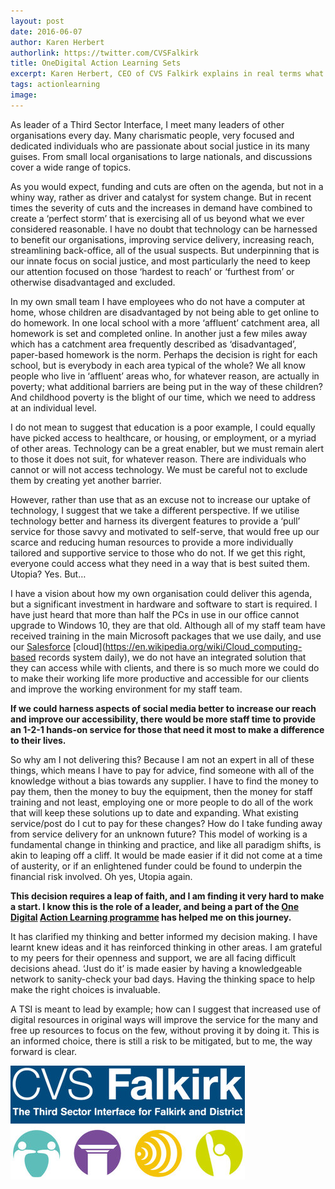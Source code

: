 ```yaml
---
layout: post
date: 2016-06-07
author: Karen Herbert
authorlink: https://twitter.com/CVSFalkirk
title: OneDigital Action Learning Sets
excerpt: Karen Herbert, CEO of CVS Falkirk explains in real terms what digital transformation means for a TSI
tags: actionlearning
image:
---
```

As leader of a Third Sector Interface, I meet many leaders of other organisations every day. Many charismatic people, very focused and dedicated individuals who are passionate about social justice in its many guises. From small local organisations to large nationals, and discussions cover a wide range of topics.

As you would expect, funding and cuts are often on the agenda, but not in a whiny way, rather as driver and catalyst for system change. But in recent times the severity of cuts and the increases in demand have combined to create a ‘perfect storm’ that is exercising all of us beyond what we ever considered reasonable.
I have no doubt that technology can be harnessed to benefit our organisations, improving service delivery, increasing reach, streamlining back-office, all of the usual suspects. But underpinning that is our innate focus on social justice, and most particularly the need to keep our attention focused on those ‘hardest to reach’ or ‘furthest from’ or otherwise disadvantaged and excluded.

In my own small team I have employees who do not have a computer at home, whose children are disadvantaged by not being able to get online to do homework. In one local school with a more ‘affluent’ catchment area, all homework is set and completed online. In another just a few miles away which has a catchment area frequently described as ‘disadvantaged’, paper-based homework is the norm. Perhaps the decision is right for each school, but is everybody in each area typical of the whole? We all know people who live in ‘affluent’ areas who, for whatever reason, are actually in poverty; what additional barriers are being put in the way of these children? And childhood poverty is the blight of our time, which we need to address at an individual level.

I do not mean to suggest that education is a poor example, I could equally have picked access to healthcare, or housing, or employment, or a myriad of other areas. Technology can be a great enabler, but we must remain alert to those it does not suit, for whatever reason. There are individuals who cannot or will not access technology. We must be careful not to exclude them by creating yet another barrier.

However, rather than use that as an excuse not to increase our uptake of technology, I suggest that we take a different perspective. If we utilise technology better and harness its divergent features to provide a ‘pull’ service for those savvy and motivated to self-serve, that would free up our scarce and reducing human resources to provide a more individually tailored and supportive service to those who do not. If we get this right, everyone could access what they need in a way that is best suited them. Utopia? Yes. But…

I have a vision about how my own organisation could deliver this agenda, but a significant investment in hardware and software to start is required. I have just heard that more than half the PCs in use in our office cannot upgrade to Windows 10, they are that old. Although all of my staff team have received training in the main Microsoft packages that we use daily, and use our [Salesforce](http://www.salesforce.com/uk/) [cloud](https://en.wikipedia.org/wiki/Cloud_computing-based records system daily), we do not have an integrated solution that they can access while with clients, and there is so much more we could do to make their working life more productive and accessible for our clients and improve the working environment for my staff team.

__If we could harness aspects of social media better to increase our reach and improve our accessibility, there would be more staff time to provide an 1-2-1 hands-on service for those that need it most to make a difference to their lives.__

So why am I not delivering this? Because I am not an expert in all of these things, which means I have to pay for advice, find someone with all of the knowledge without a bias towards any supplier. I have to find the money to pay them, then the money to buy the equipment, then the money for staff training and not least, employing one or more people to do all of the work that will keep these solutions up to date and expanding. What existing service/post do I cut to pay for these changes? How do I take funding away from service delivery for an unknown future? This model of working is a fundamental change in thinking and practice, and like all paradigm shifts, is akin to leaping off a cliff. It would be made easier if it did not come at a time of austerity, or if an enlightened funder could be found to underpin the financial risk involved. Oh yes, Utopia again.

__This decision requires a leap of faith, and I am finding it very hard to make a start. I know this is the role of a leader, and being a part of the [One Digital](http://digital.scvo.org.uk/onedigital/) [Action Learning programme](http://digital.scvo.org.uk/onedigital/actionlearning/) has helped me on this journey.__

It has clarified my thinking and better informed my decision making. I have learnt knew ideas and it has reinforced thinking in other areas. I am grateful to my peers for their openness and support, we are all facing difficult decisions ahead. ‘Just do it’ is made easier by having a knowledgeable network to sanity-check your bad days. Having the thinking space to help make the right choices is invaluable.

A TSI is meant to lead by example; how can I suggest that increased use of digital resources in original ways will improve the service for the many and free up resources to focus on the few, without proving it by doing it. This is an informed choice, there is still a risk to be mitigated, but to me, the way forward is clear.

![CVS Falkirk](/images/onedigital/falkirk.jpg)
